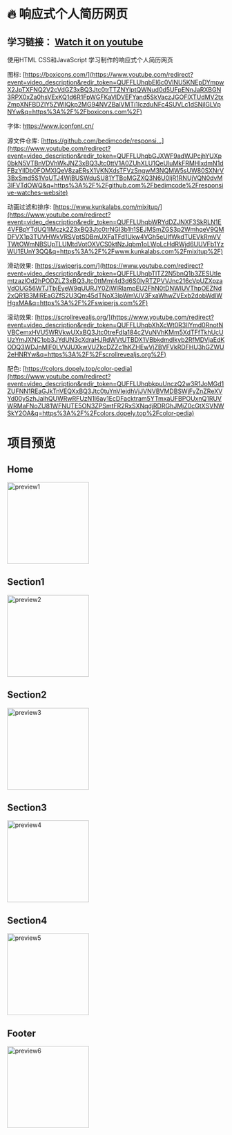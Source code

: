 # 🔥 响应式个人简历网页
##  学习链接： [Watch it on youtube](https://youtu.be/oy8dSsK57Ps)
使用HTML CSS和JavaScript 学习制作的响应式个人简历网页

图标: [https://boxicons.com/](https://www.youtube.com/redirect?event=video_description&redir_token=QUFFLUhqbEl6c0VlNU5KNEpDYmpwX2JpTXFNQ2V2cVdGZ3xBQ3Jtc0trTTZNYlptQWNud0d5UFpENnJaRXBGN3RPX0xZa0hsVExKQ1d6R1FpWGFKaVlDVEFYand5SkVaczJGOFlXTUdMV2txZmpXNFBDZlY5ZWlIQkp2MG94NVZBalVMTi1IczduNFc4SUVLc1dSNjlGLVpNYw&q=https%3A%2F%2Fboxicons.com%2F) 

字体: https://www.iconfont.cn/

源文件仓库: [https://github.com/bedimcode/responsi...](https://www.youtube.com/redirect?event=video_description&redir_token=QUFFLUhqbGJXWF9adWJPcjhYUXp0bkN5VTBnVDVhWkJNZ3xBQ3Jtc0ttV1A0ZUhXLU1QeUluMkFRMHlxdmN1dFBzYllDb0FOMXlQeV8zaERsX1VKNXdsTFVzSngwM3NQMW5sUW80SXNrV3BxSmd5S1VqUTJ4WjBUSWduSU81YTBoMGZXQ3N6U0ljR1RNUjVQN0dvM3lFVTdOWQ&q=https%3A%2F%2Fgithub.com%2Fbedimcode%2Fresponsive-watches-website) 

动画过滤和排序: [https://www.kunkalabs.com/mixitup/](https://www.youtube.com/redirect?event=video_description&redir_token=QUFFLUhqbWRYdDZJNXF3SkRLN1E4VFBpYTdUQ1lMczk2Z3xBQ3Jtc0trNGl3b1h1SEJMSmZGS3p2WmhqeV9QMDFVX1p3TUVHWkVRSVptSDBmUXFaTFd1Ukw4VGh5eUlfWkdTUEVkRmVVTWtOWmNBSUpTLUMtdVotOXVCS0ktNzJqbm1oLWpLcHdRWjd6UUVFb1YzWU1EUnY3QQ&q=https%3A%2F%2Fwww.kunkalabs.com%2Fmixitup%2F) 

滑动效果: [https://swiperjs.com/](https://www.youtube.com/redirect?event=video_description&redir_token=QUFFLUhqbTlTZ2N5bnQ1b3ZESUtIemtzazlOd2hPODZLZ3xBQ3Jtc0ttMml4d3d6S0IyRTZPVVJnc216cVpUZXpzaVdOUG56WTJTbjEyeW9qUURJY0ZiWlRlampEU2FhN0tDNWlUVThpOEZNd2xQR1B3MlREaGZfS2U3Qm45dTNoX3lpWmVJV3FxaWhwZVExb2dobWdlWHgxMA&q=https%3A%2F%2Fswiperjs.com%2F) 

滚动效果: [https://scrollrevealjs.org/](https://www.youtube.com/redirect?event=video_description&redir_token=QUFFLUhqbXhXcWt0R3llYmd0RnotNVBCemxHVU5WRVkwUXxBQ3Jtc0treFdIa184c2VuNVhKMm5XdTFfTkhUcUUzYmJXNC1pb3JYdUN3cXdraHJRdWVtUTBDX1VBbkdmdlkyb2RfMDVjaEdKODQ3WDJnMlF0LVVJUXkwVUZkcDZZc1hKZHEwVjZBVFVkRDFHU3hGZWU2eHNRYw&q=https%3A%2F%2Fscrollrevealjs.org%2F) 

配色: [https://colors.dopely.top/color-pedia](https://www.youtube.com/redirect?event=video_description&redir_token=QUFFLUhqbkpuUnczQ2w3R1JoMGd1ZUFNN1REaGJkTnVEQXxBQ3Jtc0tuYnVlejdhVjJVNVBVMDBSWjFyZnZReXVYd00ySzhJalhQUWRwRFUzN1l6ay1EcDFacktram5YTmxaUFBPOUxnQ1RUVWRMaFNoZU81WFNUTE5ON3ZPSmtFR2RxSXNqdjRDRGhJMjZ0cGtXSVNWSkY2OA&q=https%3A%2F%2Fcolors.dopely.top%2Fcolor-pedia)

# 项目预览

## Home

<img width="189" alt="preview1" src="https://user-images.githubusercontent.com/71574640/152921643-23836b92-428f-474b-9b81-5575f4f073ee.png">


## Section1

<img width="189" alt="preview2" src="https://user-images.githubusercontent.com/71574640/152921654-c599dc29-401c-469e-815b-d645756ce24d.png">


## Section2

<img width="189" alt="preview3" src="https://user-images.githubusercontent.com/71574640/152921665-af4b1309-21a8-4971-81e7-c92df5b5cf83.png">


## Section3

<img width="189" alt="preview4" src="https://user-images.githubusercontent.com/71574640/152921668-aae9fb8f-4a96-4748-a84e-18a0ef2de049.png">


## Section4

<img width="189" alt="preview5" src="https://user-images.githubusercontent.com/71574640/152921672-3fcbae89-57e5-46ba-a3f8-4b5199f9911d.png">


## Footer

<img width="189" alt="preview6" src="https://user-images.githubusercontent.com/71574640/152921687-077bbf4c-4668-4d5b-b6fc-893af596d99d.png">

